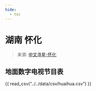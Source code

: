 ```yaml
---
hide:
  - toc
---
```


# 湖南 怀化

> 来源: [中文寻星-怀化](http://dtmb.saoing.com/huaihua.htm)

## 地面数字电视节目表

{{ read_csv("../../data/csv/huaihua.csv") }}
